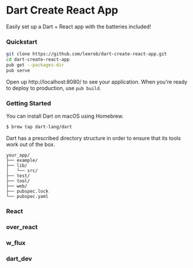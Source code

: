 # Dart Create React App

Easily set up a Dart + React app with the batteries included!

### Quickstart

```bash
git clone https://github.com/leerob/dart-create-react-app.git
cd dart-create-react-app
pub get --packages-dir
pub serve
```

Open up http://localhost:8080/ to see your application. When you're ready to deploy to production, use `pub build`.

### Getting Started

You can install Dart on macOS using Homebrew.
```bash
$ brew tap dart-lang/dart
```


Dart has a prescribed directory structure in order to ensure that its tools work out of the box.

```
your_app/
├── example/
├── lib/
│   └── src/
├── test/
├── tool/
├── web/
├── pubspec.lock
└── pubspec.yaml
```

### React

### over_react

### w_flux

### dart_dev
